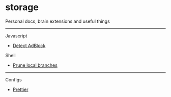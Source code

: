 # storage
Personal docs, brain extensions and useful things

___
Javascript
- [Detect AdBlock](scripts/js/detectAdblock.js)

Shell
- [Prune local branches](scripts/sh/prune-local-branches.sh)

___
Configs
- [Prettier](configs/.prettierrc)
